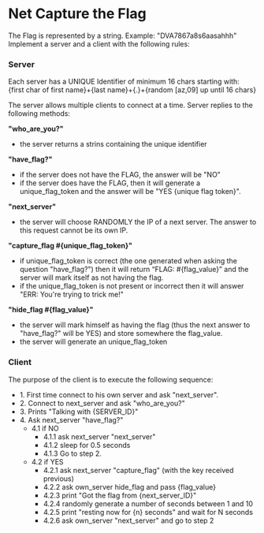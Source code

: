 Net Capture the Flag
=====================


The Flag is represented by a string. Example: "DVA7867a8s6aasahhh"
Implement a server and a client with the following rules:

### Server
Each server has a UNIQUE Identifier of minimum 16 chars starting with: {first char of first name}+{last name}+{.}+{random [az,09] up until 16 chars}

The server allows multiple clients to connect at a time.
Server replies to the following methods:

__"who_are_you?"__
- the server returns a strins containing the unique identifier

__"have_flag?"__
- if the server does not have the FLAG, the answer will be "NO"
- if the server does have the FLAG, then it will generate a unique_flag_token and the answer will be "YES {unique flag token}".

__"next_server"__
- the server will choose RANDOMLY the IP of a next server. The answer to this request cannot be its own IP.

__"capture_flag #{unique_flag_token}"__
- if unique_flag_token is correct (the one generated when asking the question "have_flag?") then it will return “FLAG: #{flag_value}” and the server will mark itself as not having the flag.
- if the unique_flag_token is not present or incorrect then it will answer "ERR: You're trying to trick me!"

__"hide_flag #{flag_value}"__
- the server will mark himself as having the flag (thus the next answer to "have_flag?" will be YES) and store somewhere the flag_value.
- the server will generate an unique_flag_token

### Client

The purpose of the client is to execute the following sequence:
<ul>
  <li>1. First time connect to his own server and ask "next_server".</li>
  <li>2. Connect to next_server and ask "who_are_you?"</li>
  <li>3. Prints "Talking with {SERVER_ID}"</li>
  <li>4. Ask next_server "have_flag?"
    <ul>
      <li>4.1 if NO
        <ul>
          <li>4.1.1 ask next_server "next_server"</li>
          <li>4.1.2 sleep for 0.5 seconds</li>
          <li>4.1.3 Go to step 2.</li>
        </ul>
      </li>
      <li>4.2 if YES
        <ul>
          <li>4.2.1 ask next_server "capture_flag" (with the key received previous)</li>
          <li>4.2.2 ask own_server hide_flag and pass {flag_value}</li>
          <li>4.2.3 print "Got the flag from {next_server_ID}"</li>
          <li>4.2.4 randomly generate a number of seconds between 1 and 10</li>
          <li>4.2.5 print "resting now for {n} seconds" and wait for N seconds</li>
          <li>4.2.6 ask own_server "next_server" and go to step 2</li>
        </ul>
      </li>
    </ul>
  </li>
</ul>